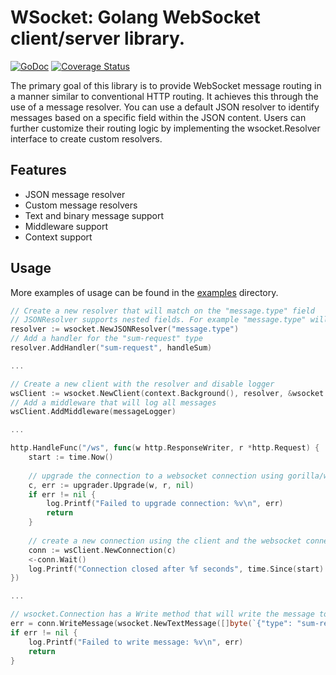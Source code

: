 WSocket: Golang WebSocket client/server library.
=========================================================

[![GoDoc](https://godoc.org/github.com/jaxmef/wsocket?status.svg)](http://godoc.org/github.com/jaxmef/wsocket)
[![Coverage Status](https://coveralls.io/repos/github/jaxmef/wsocket/badge.svg?branch=feature/coveralls)](https://coveralls.io/github/jaxmef/wsocket?branch=feature/coveralls)

The primary goal of this library is to provide WebSocket message routing in a manner similar to conventional HTTP routing. It achieves this through the use of a message resolver. You can use a default JSON resolver to identify messages based on a specific field within the JSON content. Users can further customize their routing logic by implementing the wsocket.Resolver interface to create custom resolvers.

## Features
- JSON message resolver
- Custom message resolvers
- Text and binary message support
- Middleware support
- Context support

## Usage
More examples of usage can be found in the [examples](examples) directory.
```go
// Create a new resolver that will match on the "message.type" field
// JSONResolver supports nested fields. For example "message.type" will match on {"message": {"type": "value"}}
resolver := wsocket.NewJSONResolver("message.type")
// Add a handler for the "sum-request" type
resolver.AddHandler("sum-request", handleSum)

...

// Create a new client with the resolver and disable logger
wsClient := wsocket.NewClient(context.Background(), resolver, &wsocket.NoLogger{})
// Add a middleware that will log all messages
wsClient.AddMiddleware(messageLogger)

...

http.HandleFunc("/ws", func(w http.ResponseWriter, r *http.Request) {
    start := time.Now()
	
    // upgrade the connection to a websocket connection using gorilla/websocket
    c, err := upgrader.Upgrade(w, r, nil)
    if err != nil {
        log.Printf("Failed to upgrade connection: %v\n", err)
        return
    }
    
    // create a new connection using the client and the websocket connection
    conn := wsClient.NewConnection(c)
    <-conn.Wait()
    log.Printf("Connection closed after %f seconds", time.Since(start).Seconds())
})

...

// wsocket.Connection has a Write method that will write the message to the websocket connection
err = conn.WriteMessage(wsocket.NewTextMessage([]byte(`{"type": "sum-request", "a": 1, "b": 2}`)))
if err != nil {
    log.Printf("Failed to write message: %v\n", err)
    return
}
```
